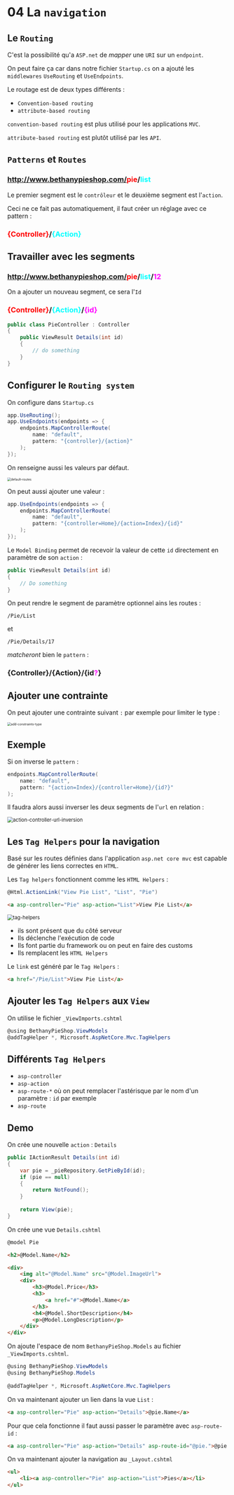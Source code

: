 # 04 La `navigation`

## Le `Routing`

C'est la possibilité qu'a `ASP.net` de *mapper* une `URI` sur un `endpoint`.

On peut faire ça car dans notre fichier `Startup.cs` on a ajouté les `middlewares` `UseRouting` et `UseEndpoints`.

Le routage est de deux types différents :

- `Convention-based routing`
- `attribute-based routing`

`convention-based routing` est plus utilisé pour les applications `MVC`.

`attribute-based routing` est plutôt utilisé par les `API`.



## `Patterns` et `Routes`

###  http://www.bethanypieshop.com/<span style="color:red">pie</span>/<span style="color:cyan">list</span>

Le premier segment est le `contrôleur` et le deuxième segment est l'`action`.

Ceci ne ce fait pas automatiquement, il faut créer un réglage avec ce pattern :

### <span style="color:red">{Controller}</span>/<span style="color:cyan">{Action}</span>



## Travailler avec les segments

### http://www.bethanypieshop.com/<span style="color:red">pie</span>/<span style="color:cyan">list</span>/<span style="color:magenta">12</span>

On a ajouter un nouveau segment, ce sera l'`Id`

### <span style="color:red">{Controller}</span>/<span style="color:cyan">{Action}</span>/<span style="color:magenta">{id}</span>

```cs
public class PieController : Controller
{
    public ViewResult Details(int id)
    {
        // do something
    }
}
```



## Configurer le `Routing system`

On configure dans `Startup.cs`

```cs
app.UseRouting();
app.UseEndpoints(endpoints => {
    endpoints.MapControllerRoute(
    	name: "default",
        pattern: "{controller}/{action}"
    );
});
```

On renseigne aussi les valeurs par défaut.

<img src="assets/default-routes.png" alt="default-routes" style="zoom:50%;" />

On peut aussi ajouter une valeur :

```cs
app.UseEndpoints(endpoints => {
    endpoints.MapControllerRoute(
    	name: "default",
        pattern: "{controller=Home}/{action=Index}/{id}"
    );
});
```

Le `Model Binding` permet de recevoir la valeur de cette `id` directement en paramètre de son `action` :

```cs
public ViewResult Details(int id)
{
    // Do something
}
```

On peut rendre le segment de paramètre optionnel ains les routes :

```
/Pie/List
```

et

```
/Pie/Details/17
```

*matcheront* bien le `pattern` :

### {Controller}/{Action}/{id<span style="color:magenta">?</span>}



## Ajouter une contrainte 

On peut ajouter une contrainte suivant `:` par exemple pour limiter le type :

<img src="assets/add-constraints-type.png" alt="add-constraints-type" style="zoom:50%;" />



## Exemple

Si on inverse le `pattern` :

```cs
endpoints.MapControllerRoute(
    name: "default",
    pattern: "{action=Index}/{controller=Home}/{id?}"
);
```

Il faudra alors aussi inverser les deux segments de l'`url` en relation :

<img src="assets/action-controller-url-inversion.png" alt="action-controller-url-inversion" style="zoom:80%;" />



## Les `Tag Helpers` pour la navigation

Basé sur les routes définies dans l'application `asp.net core mvc` est capable de générer les liens correctes en `HTML`.

Les `Tag helpers` fonctionnent comme les `HTML Helpers` :

```cs
@Html.ActionLink("View Pie List", "List", "Pie")
```

```html
<a asp-controller="Pie" asp-action="List">View Pie List</a>
```

<img src="assets/tag-helpers.png" alt="tag-helpers" style="zoom:80%;" />

- ils sont présent que du côté serveur
- Ils déclenche l'exécution de code
- Ils font partie du framework ou on peut en faire des customs
- Ils remplacent les `HTML Helpers`

Le `link` est généré par le `Tag Helpers` :

```html
<a href="/Pie/List">View Pie List</a>
```



## Ajouter les `Tag Helpers` aux `View`

On utilise le fichier `_ViewImports.cshtml`

```csharp
@using BethanyPieShop.ViewModels
@addTagHelper *, Microsoft.AspNetCore.Mvc.TagHelpers
```



## Différents `Tag Helpers`

- `asp-controller`
- `asp-action`
- `asp-route-*` où on peut remplacer l'astérisque par le nom d'un paramètre : `id` par exemple
- `asp-route` 



## Demo

On crée une nouvelle `action` : `Details`

```cs
public IActionResult Details(int id)
{
    var pie = _pieRepository.GetPieById(id);
    if (pie == null)
    {
        return NotFound();
    }
    
    return View(pie);
}
```

On crée une vue `Details.cshtml`

```html
@model Pie

<h2>@Model.Name</h2>

<div>
    <img alt="@Model.Name" src="@Model.ImageUrl">
    <div>
        <h3>@Model.Price</h3>
        <h3>
            <a href="#">@Model.Name</a>
        </h3>
        <h4>@Model.ShortDescription</h4>
        <p>@Model.LongDescription</p>
    </div>
</div>
```

On ajoute l'espace de nom `BethanyPieShop.Models` au fichier `_ViewImports.cshtml`.

```cs
@using BethanyPieShop.ViewModels
@using BethanyPieShop.Models
    
@addTagHelper *, Microsoft.AspNetCore.Mvc.TagHelpers
```

On va maintenant ajouter un lien dans la vue `List` :

```html
<a asp-controller="Pie" asp-action="Details">@pie.Name</a>
```

Pour que cela fonctionne il faut aussi passer le paramètre avec `asp-route-id` :

```html
<a asp-controller="Pie" asp-action="Details" asp-route-id="@pie.">@pie.Name</a>
```

On va maintenant ajouter la navigation au `_Layout.cshtml`

```html
<ul>
    <li><a asp-controller="Pie" asp-action="List">Pies</a></li>
</ul>
```

